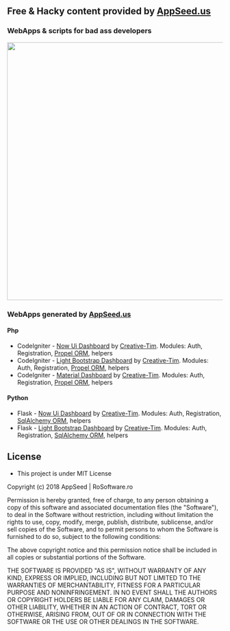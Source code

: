 ## Free & Hacky content provided by [AppSeed.us](https://www.appseed.us/?ref=github) 
### WebApps & scripts for bad ass developers  




<p align="center">
  <img width="800" height="600" src="https://www.appseed.us/static/media/github/thumbnail.jpg">
</p>




### WebApps generated by [AppSeed.us](https://www.appseed.us/?ref=github)  
#### Php   

* CodeIgniter - [Now Ui Dashboard](https://github.com/rosoftdeveloper/appseed/tree/master/apps/now-ui-dashboard) by [Creative-Tim](https://www.creative-tim.com/product/now-ui-dashboard). Modules: Auth, Registration, [Propel ORM](http://propelorm.org), helpers
* CodeIgniter - [Light Bootstrap Dashboard](https://github.com/rosoftdeveloper/appseed/tree/master/apps/light-bootstrap-dashboard) by [Creative-Tim](https://www.creative-tim.com/product/light-bootstrap-dashboard). Modules: Auth, Registration, [Propel ORM](http://propelorm.org), helpers
* CodeIgniter - [Material Dashboard](https://github.com/rosoftdeveloper/appseed/tree/master/apps/material-dashboard) by [Creative-Tim](https://www.creative-tim.com/product/material-dashboard). Modules: Auth, Registration, [Propel ORM](http://propelorm.org), helpers

#### Python   

* Flask - [Now Ui Dashboard](https://github.com/rosoftdeveloper/appseed/tree/master/apps/now-ui-dashboard-flask) by [Creative-Tim](https://www.creative-tim.com/product/now-ui-dashboard). Modules: Auth, Registration, [SqlAlchemy ORM](http://flask-sqlalchemy.pocoo.org/2.3/), helpers
* Flask - [Light Bootstrap Dashboard](https://github.com/rosoftdeveloper/appseed/tree/master/apps/light-bootstrap-dashboard-flask) by [Creative-Tim](https://www.creative-tim.com/product/light-bootstrap-dashboard). Modules: Auth, Registration, [SqlAlchemy ORM](http://flask-sqlalchemy.pocoo.org/2.3/), helpers



## License 
* This project is under MIT License




Copyright (c) 2018 AppSeed | RoSoftware.ro

Permission is hereby granted, free of charge, to any person obtaining a copy
of this software and associated documentation files (the "Software"), to deal
in the Software without restriction, including without limitation the rights
to use, copy, modify, merge, publish, distribute, sublicense, and/or sell
copies of the Software, and to permit persons to whom the Software is
furnished to do so, subject to the following conditions:

The above copyright notice and this permission notice shall be included in all
copies or substantial portions of the Software.

THE SOFTWARE IS PROVIDED "AS IS", WITHOUT WARRANTY OF ANY KIND, EXPRESS OR
IMPLIED, INCLUDING BUT NOT LIMITED TO THE WARRANTIES OF MERCHANTABILITY,
FITNESS FOR A PARTICULAR PURPOSE AND NONINFRINGEMENT. IN NO EVENT SHALL THE
AUTHORS OR COPYRIGHT HOLDERS BE LIABLE FOR ANY CLAIM, DAMAGES OR OTHER
LIABILITY, WHETHER IN AN ACTION OF CONTRACT, TORT OR OTHERWISE, ARISING FROM,
OUT OF OR IN CONNECTION WITH THE SOFTWARE OR THE USE OR OTHER DEALINGS IN THE
SOFTWARE.


